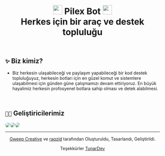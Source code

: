 <h1 align="center"><img src="https://cdn.discordapp.com/attachments/1003582393728389160/1173155778320932914/bw1f5bs_kopya.png?ex=6562ed75&is=65507875&hm=ca4487efb35aad8da1286d8799506cdde70553b021843984656d968e6d3657c5&" style="width:30px"> Pilex Bot <img src="https://cdn.discordapp.com/attachments/1003582393728389160/1173155778836824075/bw1f5sbs_kopya.png?ex=6562ed75&is=65507875&hm=ab1220fe564c409895cdc0eaa0333aea3266545f6117b87632042585270adc98&" style="width:30px"><br> Herkes için bir araç ve destek topluluğu</h1>

<br />

## `✨` Biz kimiz?
- Biz herkesin ulaşabileceği ve paylaşım yapabileceği bir kod destek topluluğuyuz, herkesin botları için en güzel komut ve sistemlere ulaşabilmesi için günden güne çalışmamızı devam ettiriyoruz. En büyük hayalimiz herkesin profosyenel botlara sahip olması ve detek alabilmesi.

<br />

## `🧑‍💻` Geliştiricilerimiz
<div align="center" style="justify-content-items:center; display:flex; color:white; text-design:none;">
  <kbd>
  <a href="https://github.com/GweepCreative" target="_blank">
    <img src="https://github.com/GweepCreative.png?size=80" style="border-radius:50%">
  </a>
  </kbd>
    <kbd>
  <a href="https://github.com/raqzid" target="_blank">
    <img src="https://github.com/raqzid.png?size=80" style="border-radius:50%">
  </a>
</kbd>
  <kbd>
  <a href="https://github.com/tunardev" target="_blank">
    <img src="https://github.com/tunardev.png?size=80" style="border-radius:50%">
  </a>
    </kbd>
</div>

---
<p align="center"><img src="https://i.hizliresim.com/bw1f5bs.png" style="width:10px"> <a target="_blank" href="https://github.com/GweepCreative">Gweep Creative</a> ve <a target="_blank" href="https://github.com/raqzid">raqzid</a> tarafından Oluşturuldu, Tasarlandı, Geliştirildi. <img src="https://i.hizliresim.com/bw1f5bs.png" style="width:10px"></p>
<p align="center">Teşekkürler <a target="_blank" href="https://github.com/tunardev">TunarDev</a></p>
